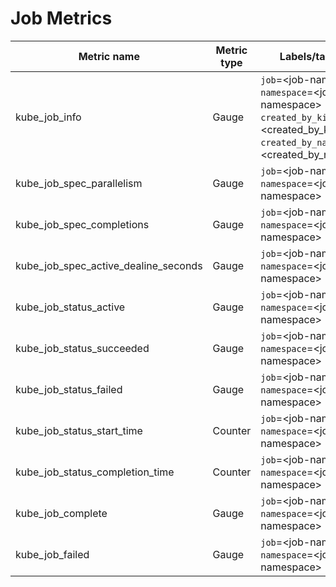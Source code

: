 # Job Metrics

| Metric name| Metric type | Labels/tags |
| ---------- | ----------- | ----------- |
| kube_job_info | Gauge | `job`=&lt;job-name&gt; <br> `namespace`=&lt;job-namespace&gt; <br> `created_by_kind`=&lt;created_by_kind&gt;<br> `created_by_name`=&lt;created_by_name&gt;<br> |
| kube_job_spec_parallelism | Gauge | `job`=&lt;job-name&gt; <br> `namespace`=&lt;job-namespace&gt; |
| kube_job_spec_completions | Gauge | `job`=&lt;job-name&gt; <br> `namespace`=&lt;job-namespace&gt; |
| kube_job_spec_active_dealine_seconds | Gauge | `job`=&lt;job-name&gt; <br> `namespace`=&lt;job-namespace&gt; |
| kube_job_status_active | Gauge | `job`=&lt;job-name&gt; <br> `namespace`=&lt;job-namespace&gt; |
| kube_job_status_succeeded | Gauge | `job`=&lt;job-name&gt; <br> `namespace`=&lt;job-namespace&gt; |
| kube_job_status_failed | Gauge | `job`=&lt;job-name&gt; <br> `namespace`=&lt;job-namespace&gt; |
| kube_job_status_start_time | Counter | `job`=&lt;job-name&gt; <br> `namespace`=&lt;job-namespace&gt; |
| kube_job_status_completion_time | Counter | `job`=&lt;job-name&gt; <br> `namespace`=&lt;job-namespace&gt; |
| kube_job_complete | Gauge | `job`=&lt;job-name&gt; <br> `namespace`=&lt;job-namespace&gt; |
| kube_job_failed | Gauge | `job`=&lt;job-name&gt; <br> `namespace`=&lt;job-namespace&gt; |
